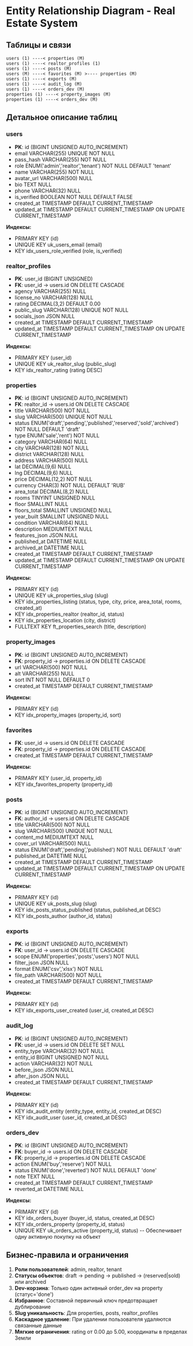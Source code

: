 # Entity Relationship Diagram - Real Estate System

## Таблицы и связи

```
users (1) ----< properties (M)
users (1) ----< realtor_profiles (1)
users (1) ----< posts (M)
users (M) ----< favorites (M) >---- properties (M) 
users (1) ----< exports (M)
users (1) ----< audit_log (M)
users (1) ----< orders_dev (M)
properties (1) ----< property_images (M)
properties (1) ----< orders_dev (M)
```

## Детальное описание таблиц

### users
- **PK**: id (BIGINT UNSIGNED AUTO_INCREMENT)
- email VARCHAR(255) UNIQUE NOT NULL
- pass_hash VARCHAR(255) NOT NULL
- role ENUM('admin','realtor','tenant') NOT NULL DEFAULT 'tenant'
- name VARCHAR(255) NOT NULL
- avatar_url VARCHAR(500) NULL
- bio TEXT NULL
- phone VARCHAR(32) NULL
- is_verified BOOLEAN NOT NULL DEFAULT FALSE
- created_at TIMESTAMP DEFAULT CURRENT_TIMESTAMP
- updated_at TIMESTAMP DEFAULT CURRENT_TIMESTAMP ON UPDATE CURRENT_TIMESTAMP

**Индексы:**
- PRIMARY KEY (id)
- UNIQUE KEY uk_users_email (email)
- KEY idx_users_role_verified (role, is_verified)

### realtor_profiles
- **PK**: user_id (BIGINT UNSIGNED)
- **FK**: user_id -> users.id ON DELETE CASCADE
- agency VARCHAR(255) NULL
- license_no VARCHAR(128) NULL
- rating DECIMAL(3,2) DEFAULT 0.00
- public_slug VARCHAR(128) UNIQUE NOT NULL
- socials_json JSON NULL
- created_at TIMESTAMP DEFAULT CURRENT_TIMESTAMP
- updated_at TIMESTAMP DEFAULT CURRENT_TIMESTAMP ON UPDATE CURRENT_TIMESTAMP

**Индексы:**
- PRIMARY KEY (user_id)
- UNIQUE KEY uk_realtor_slug (public_slug)
- KEY idx_realtor_rating (rating DESC)

### properties
- **PK**: id (BIGINT UNSIGNED AUTO_INCREMENT)
- **FK**: realtor_id -> users.id ON DELETE CASCADE
- title VARCHAR(500) NOT NULL
- slug VARCHAR(500) UNIQUE NOT NULL
- status ENUM('draft','pending','published','reserved','sold','archived') NOT NULL DEFAULT 'draft'
- type ENUM('sale','rent') NOT NULL
- category VARCHAR(64) NULL
- city VARCHAR(128) NOT NULL
- district VARCHAR(128) NULL
- address VARCHAR(500) NULL
- lat DECIMAL(9,6) NULL
- lng DECIMAL(9,6) NULL
- price DECIMAL(12,2) NOT NULL
- currency CHAR(3) NOT NULL DEFAULT 'RUB'
- area_total DECIMAL(8,2) NULL
- rooms TINYINT UNSIGNED NULL
- floor SMALLINT NULL
- floors_total SMALLINT UNSIGNED NULL
- year_built SMALLINT UNSIGNED NULL
- condition VARCHAR(64) NULL
- description MEDIUMTEXT NULL
- features_json JSON NULL
- published_at DATETIME NULL
- archived_at DATETIME NULL
- created_at TIMESTAMP DEFAULT CURRENT_TIMESTAMP
- updated_at TIMESTAMP DEFAULT CURRENT_TIMESTAMP ON UPDATE CURRENT_TIMESTAMP

**Индексы:**
- PRIMARY KEY (id)
- UNIQUE KEY uk_properties_slug (slug)
- KEY idx_properties_listing (status, type, city, price, area_total, rooms, created_at)
- KEY idx_properties_realtor (realtor_id, status)
- KEY idx_properties_location (city, district)
- FULLTEXT KEY ft_properties_search (title, description)

### property_images
- **PK**: id (BIGINT UNSIGNED AUTO_INCREMENT)
- **FK**: property_id -> properties.id ON DELETE CASCADE
- url VARCHAR(500) NOT NULL
- alt VARCHAR(255) NULL
- sort INT NOT NULL DEFAULT 0
- created_at TIMESTAMP DEFAULT CURRENT_TIMESTAMP

**Индексы:**
- PRIMARY KEY (id)
- KEY idx_property_images (property_id, sort)

### favorites
- **FK**: user_id -> users.id ON DELETE CASCADE
- **FK**: property_id -> properties.id ON DELETE CASCADE
- created_at TIMESTAMP DEFAULT CURRENT_TIMESTAMP

**Индексы:**
- PRIMARY KEY (user_id, property_id)
- KEY idx_favorites_property (property_id)

### posts
- **PK**: id (BIGINT UNSIGNED AUTO_INCREMENT)
- **FK**: author_id -> users.id ON DELETE CASCADE
- title VARCHAR(500) NOT NULL
- slug VARCHAR(500) UNIQUE NOT NULL
- content_md MEDIUMTEXT NULL
- cover_url VARCHAR(500) NULL
- status ENUM('draft','pending','published') NOT NULL DEFAULT 'draft'
- published_at DATETIME NULL
- created_at TIMESTAMP DEFAULT CURRENT_TIMESTAMP
- updated_at TIMESTAMP DEFAULT CURRENT_TIMESTAMP ON UPDATE CURRENT_TIMESTAMP

**Индексы:**
- PRIMARY KEY (id)
- UNIQUE KEY uk_posts_slug (slug)
- KEY idx_posts_status_published (status, published_at DESC)
- KEY idx_posts_author (author_id, status)

### exports
- **PK**: id (BIGINT UNSIGNED AUTO_INCREMENT)
- **FK**: user_id -> users.id ON DELETE CASCADE
- scope ENUM('properties','posts','users') NOT NULL
- filter_json JSON NULL
- format ENUM('csv','xlsx') NOT NULL
- file_path VARCHAR(500) NOT NULL
- created_at TIMESTAMP DEFAULT CURRENT_TIMESTAMP

**Индексы:**
- PRIMARY KEY (id)
- KEY idx_exports_user_created (user_id, created_at DESC)

### audit_log
- **PK**: id (BIGINT UNSIGNED AUTO_INCREMENT)
- **FK**: user_id -> users.id ON DELETE SET NULL
- entity_type VARCHAR(32) NOT NULL
- entity_id BIGINT UNSIGNED NOT NULL
- action VARCHAR(32) NOT NULL
- before_json JSON NULL
- after_json JSON NULL
- created_at TIMESTAMP DEFAULT CURRENT_TIMESTAMP

**Индексы:**
- PRIMARY KEY (id)
- KEY idx_audit_entity (entity_type, entity_id, created_at DESC)
- KEY idx_audit_user (user_id, created_at DESC)

### orders_dev
- **PK**: id (BIGINT UNSIGNED AUTO_INCREMENT)
- **FK**: buyer_id -> users.id ON DELETE CASCADE
- **FK**: property_id -> properties.id ON DELETE CASCADE
- action ENUM('buy','reserve') NOT NULL
- status ENUM('done','reverted') NOT NULL DEFAULT 'done'
- note TEXT NULL
- created_at TIMESTAMP DEFAULT CURRENT_TIMESTAMP
- reverted_at DATETIME NULL

**Индексы:**
- PRIMARY KEY (id)
- KEY idx_orders_buyer (buyer_id, status, created_at DESC)
- KEY idx_orders_property (property_id, status)
- UNIQUE KEY uk_orders_active (property_id, status) -- Обеспечивает одну активную покупку на объект

## Бизнес-правила и ограничения

1. **Роли пользователей**: admin, realtor, tenant
2. **Статусы объектов**: draft → pending → published → (reserved|sold) или archived
3. **Dev-корзина**: Только один активный order_dev на property (статус='done')
4. **Избранное**: Составной первичный ключ предотвращает дублирование
5. **Slug уникальность**: Для properties, posts, realtor_profiles
6. **Каскадное удаление**: При удалении пользователя удаляются связанные данные
7. **Мягкие ограничения**: rating от 0.00 до 5.00, координаты в пределах Земли